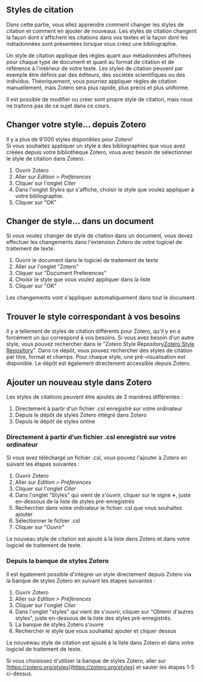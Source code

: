 ## Styles de citation

Dans cette partie, vous allez apprendre comment changer les styles de citation et comment en ajouter de nouveaux.
Les styles de citation changent la façon dont s'affichent les citations dans vos textes et la façon dont les métadonnées sont présentées lorsque vous créez une bibliographie.

Un style de citation applique des règles quant aux métadonnées affichées pour chaque type de document et quant au format de citation et de référence à l'intérieur de votre texte. Les styles de citation peuvent par exemple être définis par des éditeurs, des sociétés scientifiques ou des individus. Théoriquement, vous pourriez appliquer règles de citation manuellement, mais Zotero sera plus rapide, plus précis et plus uniforme.

Il est possible de modifier ou créer sont propre style de citation, mais nous ne traitons pas de ce sujet dans ce cours.

## Changer votre style... depuis Zotero

Il y a plus de 9'000 styles disponibles pour Zotero!   
Si vous souhaitez appliquer un style à des bibliographies que vous avez créées depuis votre bibliothèque Zotero, vous avez besoin de sélectionner le style de citation dans Zotero.

1. Ouvrir Zotero
2. Aller sur *Edition > Préférences*
3. Cliquer sur l'onglet *Citer* 
4. Dans l'onglet *Styles* qui s'affiche, choisir le style que voulez appliquer à votre bibliographie.
5. Cliquer sur "OK"

## Changer de style... dans un document

Si vous voulez changer de style de citation dans un document, vous devez effectuer les changements dans l'extension Zotero de votre logiciel de traitement de texte.

1. Ouvrir le document dans le logiciel de traitement de texte
2. Aller sur l'onglet "Zotero"
3. Cliquer sur "Document Preferences"
4. Choisir le style que vous voulez appliquer dans la liste
5. Cliquer sur "OK"

Les changements vont s'appliquer automatiquement dans tout le document.

## Trouver le style correspondant à vos besoins

Il y a tellement de styles de citation différents pour Zotero, qu'il y en a forcément un qui correspond à vos besoins. Si vous avez besoin d'un autre style, vous pouvez rechercher dans le "Zotero Style Repository[Zotero Style Repository](https://www.zotero.org/styles)". Dans ce dépôt, vous pouvez rechercher des styles de citation par titre, format et champs. Pour chaque style, une pré-visualisation est disponible. Le dépôt est également directement accessible depuis Zotero.

## Ajouter un nouveau style dans Zotero

Les styles de citations peuvent être ajoutés de 3 manières différentes :

1. Directement à partir d'un fichier .csl enregistré sur votre ordinateur
2. Depuis le dépôt de styles Zotero intégré dans Zotero
3. Depuis le dépôt de styles online

### Directement à partir d'un fichier .csl enregistré sur votre ordinateur

Si vous avez téléchargé un fichier .csl, vous pouvez l'ajouter à Zotero en suivant les étapes suivantes :

1. Ouvrir Zotero
2. Aller sur *Edition > Préférences*
3. Cliquer sur l'onglet *Citer*
4. Dans l'onglet "Styles" qui vient de s'ouvrir, cliquer sur le signe **+**, juste en-dessous de la liste de styles pré-enregistrés
5. Rechercher dans votre ordinateur le fichier .csl que vous souhaitez ajouter
6. Sélectionner le fichier .csl
7. Cliquer sur "Ouvrir"

Le nouveau style de citation est ajouté à la liste dans Zotero et dans votre logiciel de traitement de texte.

### Depuis la banque de styles Zotero

Il est également possible d'intégrer un style directement depuis Zotero via la banque de styles Zotero en suivant les étapes suivantes :

1. Ouvrir Zotero
2. Aller sur *Edition > Préférences*
3. Cliquer sur l'onglet *Citer*
4. Dans l'onglet "styles" qui vient de s'ouvrir, cliquer sur "Obtenir d'autres styles", juste en-dessous de la liste des styles pré-enregistrés.
5. La banque de styles Zotero s'ouvre
6. Rechercher le style que vous souhaitez ajouter et cliquer dessus

Le nouvewau style de citation est ajouté à la liste dans Zotero et dans votre logiciel de traitement de texte.

Si vous choisissez d'utiliser la banque de styles Zotero, aller sur [https://zotero.org/styles](https://zotero.org/styles) et sauter les étapes 1-5 ci-dessus.
